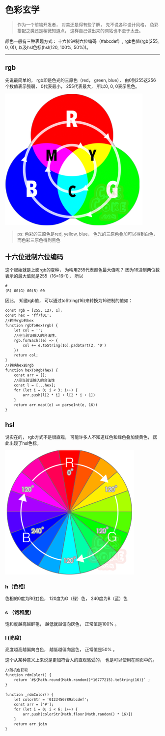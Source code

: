 # 色彩玄学

> 作为一个前端开发者， 对美还是得有些了解， 先不说各种设计风格， 色彩搭配之类还是稍微知道点， 这样自己做出来的网站也不至于太丑。 

颜色一般有三种表现方式： 十六位进制六位编码（#abcdef）, rgb色值(rgb(255, 0, 0)), 以及hsl色标(hsl(120, 100%, 50%))。 

---

## rgb

先说最简单的， rgb即是色光的三原色（red， green, blue）， 由0到255这256个数值表示强弱， 0代表最小， 255代表最大， 所以0, 0, 0表示黑色。 

![img](../../img/2017062101.png)

> ps: 色彩的三原色是red, yellow, blue， 色光的三原色叠加可以得到白色， 而色彩三原色得到黑色

## 十六位进制六位编码

这个起始就是上面rgb的变种， 为啥用255代表颜色最大值呢？ 因为16进制两位数表示的最大值就是255（16×16-1）， 所以

    #
    (R) 00(G) 00(B) 00

因此， 知道rgb值， 可以通过toString(16)来转换为16进制的值如： 

    const rgb = [255, 127, 1]; 
    const hex = 'ff7f01'; 
    //转换rgb到hex
    function rgbToHex(rgb) {
        let col = ''; 
        //应当验证输入的合法性。 
        rgb.forEach((e) => {
            col += e.toString(16).padStart(2, '0')
        })
        return col; 
    }
    //转换hex到rgb
    function hexToRgb(hex) {
        const arr = []; 
        //应当验证输入的合法性
        const l = [...hex]; 
        for (let i = 0; i < 3; i++) {
            arr.push(l[2 * i] + l[2 * i + 1])
        }
        return arr.map((e) => parseInt(e, 16))
    }

## hsl

说实在的， rgb方式不是很直观， 可能许多人不知道红色和绿色叠加使黄色， 因此出现了hsl色标。 

![img](../../img/2017062102.png)

### h（色相）

色相的0度为R(红)色， 120度为G（绿）色， 240度为B（蓝）色

### s （饱和度）

饱和度越高越鲜艳， 越低就越偏向灰色， 正常值是100% 。 

### l (亮度)

亮度越高越偏向白色， 越低越偏向黑色， 正常值是50% 。 

这个从某种意义上来说是更加符合人的直观感受的， 也是可以使用在网页中的。 

    //随机色获取
    function rdmColor() {
        return `#${Math.round(Math.random()*16777215).toString(16)}` ; 
    }

    function _rdmColor() {
        let colorStr = '0123456789abcdef'; 
        const arr = ['#']; 
        for (let i = 0; i < 6; i++) {
            arr.push(colorStr[Math.floor(Math.random() * 16)])
        }
        return arr.join
    }

